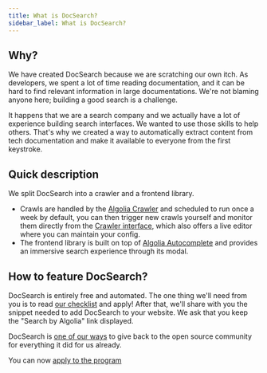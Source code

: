 ```yaml
---
title: What is DocSearch?
sidebar_label: What is DocSearch?
---
```


## Why?

We have created DocSearch because we are scratching our own itch. As developers, we spent a lot of time reading documentation, and it can be hard to find relevant information in large documentations. We're not blaming anyone here; building a good search is a challenge.

It happens that we are a search company and we actually have a lot of experience building search interfaces. We wanted to use those skills to help others. That's why we created a way to automatically extract content from tech documentation and make it available to everyone from the first keystroke.

## Quick description

We split DocSearch into a crawler and a frontend library.

- Crawls are handled by the [Algolia Crawler][4] and scheduled to run once a week by default, you can then trigger new crawls yourself and monitor them directly from the [Crawler interface][5], which also offers a live editor where you can maintain your config.
- The frontend library is built on top of [Algolia Autocomplete][6] and provides an immersive search experience through its modal.

## How to feature DocSearch?

DocSearch is entirely free and automated. The one thing we'll need from you is to read [our checklist][2] and apply! After that, we'll share with you the snippet needed to add DocSearch to your website. We ask that you keep the "Search by Algolia" link displayed.

DocSearch is [one of our ways][1] to give back to the open source community for everything it did for us already.

You can now [apply to the program][3]

[1]: https://opencollective.com/algolia
[2]: /docs/who-can-apply
[3]: /apply
[4]: https://www.algolia.com/products/search-and-discovery/crawler/
[5]: https://crawler.algolia.com/
[6]: https://www.algolia.com/doc/ui-libraries/autocomplete/introduction/what-is-autocomplete/
